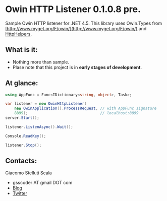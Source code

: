 ﻿Owin HTTP Listener 0.1.0.8 pre.
===
Sample Owin HTTP listener for .NET 4.5. This library uses Owin.Types from [http://www.myget.org/F/owin/](http://www.myget.org/F/owin/)
and [HttpHelpers](https://github.com/gsscoder/httphelpers).

What is it:
---
- Nothing more than sample.
- Plase note that this project is in **early stages of development**.

At glance:
---
```csharp
using AppFunc = Func<IDictionary<string, object>, Task>;

var listener = new OwinHttpListener(
    new OwinApplication().ProcessRequest, // with AppFunc signature
    8899);                                // localhost:8899
server.Start();

listener.ListenAsync().Wait();

Console.ReadKey();

listener.Stop();
```

Contacts:
---
Giacomo Stelluti Scala
  - gsscoder AT gmail DOT com
  - [Blog](http://gsscoder.blogspot.it)
  - [Twitter](http://twitter.com/gsscoder)
